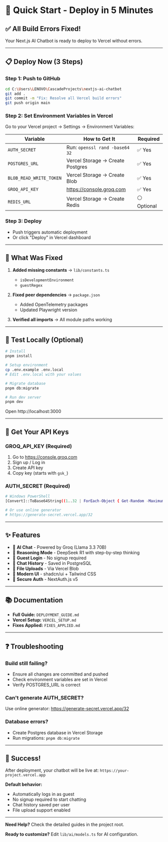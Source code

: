 # 🚀 Quick Start - Deploy in 5 Minutes

## ✅ All Build Errors Fixed!

Your Next.js AI Chatbot is ready to deploy to Vercel without errors.

---

## 📋 Deploy Now (3 Steps)

### Step 1: Push to GitHub
```bash
cd C:\Users\LENOVO\CascadeProjects\nextjs-ai-chatbot
git add .
git commit -m "Fix: Resolve all Vercel build errors"
git push origin main
```

### Step 2: Set Environment Variables in Vercel

Go to your Vercel project → Settings → Environment Variables:

| Variable | How to Get It | Required |
|----------|---------------|----------|
| `AUTH_SECRET` | Run: `openssl rand -base64 32` | ✅ Yes |
| `POSTGRES_URL` | Vercel Storage → Create Postgres | ✅ Yes |
| `BLOB_READ_WRITE_TOKEN` | Vercel Storage → Create Blob | ✅ Yes |
| `GROQ_API_KEY` | https://console.groq.com | ✅ Yes |
| `REDIS_URL` | Vercel Storage → Create Redis | ⚪ Optional |

### Step 3: Deploy
- Push triggers automatic deployment
- Or click "Deploy" in Vercel dashboard

---

## 🔧 What Was Fixed

1. **Added missing constants** → `lib/constants.ts`
   - `isDevelopmentEnvironment`
   - `guestRegex`

2. **Fixed peer dependencies** → `package.json`
   - Added OpenTelemetry packages
   - Updated Playwright version

3. **Verified all imports** → All module paths working

---

## 🧪 Test Locally (Optional)

```bash
# Install
pnpm install

# Setup environment
cp .env.example .env.local
# Edit .env.local with your values

# Migrate database
pnpm db:migrate

# Run dev server
pnpm dev
```

Open http://localhost:3000

---

## 🎯 Get Your API Keys

### GROQ_API_KEY (Required)
1. Go to https://console.groq.com
2. Sign up / Log in
3. Create API key
4. Copy key (starts with `gsk_`)

### AUTH_SECRET (Required)
```bash
# Windows PowerShell
[Convert]::ToBase64String((1..32 | ForEach-Object { Get-Random -Maximum 256 }))

# Or use online generator
# https://generate-secret.vercel.app/32
```

---

## ✨ Features

- 🤖 **AI Chat** - Powered by Groq (Llama 3.3 70B)
- 🧠 **Reasoning Mode** - DeepSeek R1 with step-by-step thinking
- 👤 **Guest Login** - No signup required
- 💾 **Chat History** - Saved in PostgreSQL
- 📁 **File Uploads** - Via Vercel Blob
- 🎨 **Modern UI** - shadcn/ui + Tailwind CSS
- 🔐 **Secure Auth** - NextAuth.js v5

---

## 📚 Documentation

- **Full Guide:** `DEPLOYMENT_GUIDE.md`
- **Vercel Setup:** `VERCEL_SETUP.md`
- **Fixes Applied:** `FIXES_APPLIED.md`

---

## ❓ Troubleshooting

### Build still failing?
- Ensure all changes are committed and pushed
- Check environment variables are set in Vercel
- Verify POSTGRES_URL is correct

### Can't generate AUTH_SECRET?
Use online generator: https://generate-secret.vercel.app/32

### Database errors?
- Create Postgres database in Vercel Storage
- Run migrations: `pnpm db:migrate`

---

## 🎉 Success!

After deployment, your chatbot will be live at:
`https://your-project.vercel.app`

**Default behavior:**
- Automatically logs in as guest
- No signup required to start chatting
- Chat history saved per user
- File upload support enabled

---

**Need Help?** Check the detailed guides in the project root.

**Ready to customize?** Edit `lib/ai/models.ts` for AI configuration.
